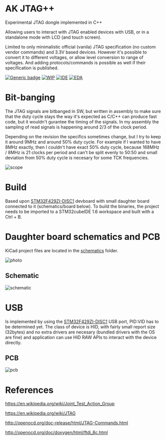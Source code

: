 # AK JTAG++

Experimental JTAG dongle implemented in C++

Allowing users to interact with JTAG enabled devices with USB, or in a standalone mode with LCD (and touch screen).

Limited to only minimalistic official (vanila) JTAG specification (no custom vendor commands) and 3.3V based devices. However it's possible to convert it to different voltages, or allow level conversion to range of voltages. And adding protocols/commands is possible as well if their specification is published.

[![Generic badge](https://img.shields.io/badge/License-GPLv2-green.svg)](https://github.com/AntonKrug/akJtagPlusPlus/blob/main/LICENSE) [![WIP](https://img.shields.io/badge/Work%20in%20progress%3F-yes-orange.svg)](https://github.com/AntonKrug/akJtagPlusPlus/commits/main) [![IDE](https://img.shields.io/badge/IDE-STM32%20CubeIDE%201.6-blue.svg)](https://www.st.com/en/development-tools/stm32cubeide.html) [![EDA](https://img.shields.io/badge/EDA-KiCAD-navy.svg)](https://www.kicad.org/)


# Bit-banging

The JTAG signals are bitbanged in SW, but written in assembly to make sure that the duty cycle stays the way it's expected as C/C++ can produce fast code, but it wouldn't gurantee the timing of the signals. In my assembly the sampling of read signals is happening around 2/3 of the clock period.

Depending on the revision the specifics sometimes change, but I try to keep it around 9MHz and around 50% duty cycle. For example if I wanted to have 8MHz exactly, then I couldn't have exact 50% duty cycle, because 168MHz / 8MHz is 21 clocks per period and can't be split evenly to 50:50 and small deviation from 50% duty cycle is necesary for some TCK frequencies.

![scope](../assets/images/tck-50.png)

# Build

Based upon [STM32F429ZI-DISC1](https://www.st.com/en/evaluation-tools/32f429idiscovery.html) devboard with small daughter board connected to it (schematics/board below). To build the binaries, the project needs to be imported to a STM32cubeIDE 1.6 workspace and built with a Ctrl + B.

# Daughter board schematics and PCB

KiCad project files are located in the [schematics](/schematics/adapterBoard) folder.

![photo](../assets/images/photo.jpg)

## Schematic

![schematic](../assets/images/schematic.png)

# USB

Is implemented by using the [STM32F429ZI-DISC1](https://www.st.com/en/evaluation-tools/32f429idiscovery.html) USB port, PID:VID has to be determined yet.
The class of device is HID, with fairly small report size (32bytes) and no extra drivers are necesary (bundled drivers with the OS are fine) and application
can use HID RAW APIs to interact with the device directly.


## PCB

![pcb](../assets/images/pcb.png)

# References

https://en.wikipedia.org/wiki/Joint_Test_Action_Group

https://en.wikipedia.org/wiki/JTAG

http://openocd.org/doc-release/html/JTAG-Commands.html

http://openocd.org/doc/doxygen/html/ftdi_8c.html
